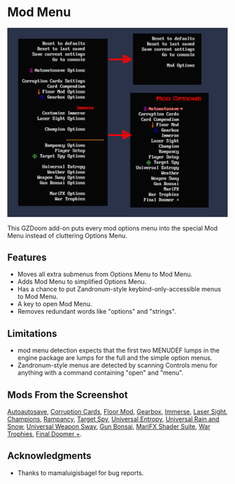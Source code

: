 <!--
SPDX-FileCopyrightText: 2022 Alexander Kromm <mmaulwurff@gmail.com>
SPDX-License-Identifier: CC0-1.0
-->

# Mod Menu

![screenshot](screenshots/screenshot.png)

This GZDoom add-on puts every mod options menu into the special Mod Menu instead
of cluttering Options Menu.

## Features

- Moves all extra submenus from Options Menu to Mod Menu.
- Adds Mod Menu to simplified Options Menu.
- Has a chance to put Zandronum-style keybind-only-accessible menus to Mod Menu.
- A key to open Mod Menu.
- Removes redundant words like "options" and "strings".

## Limitations

- mod menu detection expects that the first two MENUDEF lumps in the engine
  package are lumps for the full and the simple option menus.
- Zandronum-style menus are detected by scanning Controls menu for anything
  with a command containing "open" and "menu".

## Mods From the Screenshot

[Autoautosave](https://forum.zdoom.org/viewtopic.php?t=59889),
[Corruption Cards](https://forum.zdoom.org/viewtopic.php?f=43&t=67939),
[Floor Mod](https://forum.zdoom.org/viewtopic.php?t=76193),
[Gearbox](https://forum.zdoom.org/viewtopic.php?f=43&t=71086),
[Immerse](https://forum.zdoom.org/viewtopic.php?f=43&t=61915),
[Laser Sight](https://forum.zdoom.org/viewtopic.php?f=43&t=61079),
[Champions](https://forum.zdoom.org/viewtopic.php?t=60456),
[Rampancy](https://forum.zdoom.org/viewtopic.php?f=43&t=67193),
[Target Spy](https://forum.zdoom.org/viewtopic.php?f=43&t=60784),
[Universal Entropy](https://forum.zdoom.org/viewtopic.php?t=66778),
[Universal Rain and Snow](https://forum.zdoom.org/viewtopic.php?t=70432),
[Universal Weapon Sway](https://forum.zdoom.org/viewtopic.php?t=68255),
[Gun Bonsai](https://forum.zdoom.org/viewtopic.php?f=43&t=76080),
[MariFX Shader Suite](https://forum.zdoom.org/viewtopic.php?t=63394),
[War Trophies](https://forum.zdoom.org/viewtopic.php?t=67054),
[Final Doomer +](https://forum.zdoom.org/viewtopic.php?f=43&t=55061).

## Acknowledgments

- Thanks to mamaluigisbagel for bug reports.

